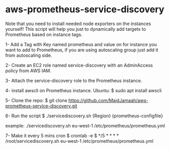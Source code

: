 # aws-prometheus-service-discovery

Note that you need to install needed node exporters on the instances yourself!
This script will help you just to dynamically add targets to Prometheus based on instance tags.

1- Add a Tag with Key named prometheus and value on for instance you want to add to Prometheus, if you are using autoscaling group just add it from autoscaling side.

2- Create an EC2 role named service-discovery with an AdminAccess policy from AWS IAM.

3- Attach the service-discovery role to the Prometheus instance.

4- install awscli on Prometheus instance.
Ubuntu:
$ sudo apt install awscli

5- Clone the repo:
$ git clone https://github.com/MajdJamaah/aws-prometheus-service-discovery.git

6- Run the script
$ ./servicediscovery.sh {Region} {prometheus-configfile}

example: ./servicediscovery.sh eu-west-1 /etc/prometheus/prometheus.yml

7- Make it every 5 mins cron
$ crontab -e
$ */5 * * * * /root/servicediscovery.sh eu-west-1 /etc/prometheus/prometheus.yml
